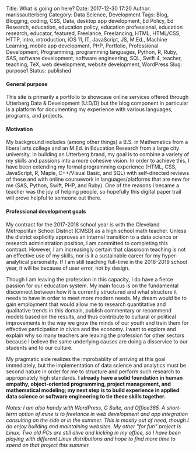 Title: What is going on here?
Date: 2017-12-30 17:20
Author: marissautterberg
Category: Data Science, Development
Tags: Blog, Blogging, coding, CSS, Data, desktop app development, Ed Policy, Ed Research, education, education policy, education professional, education research, educator, featured, Freelance, Freelancing, HTML, HTML/CSS, HTTP, intro, introduction, iOS 11, IT, JavaScript, JS, M.Ed., Machine Learning, mobile app development, PHP, Portfolio, Professional Development, Programming, programming languages, Python, R, Ruby, SAS, software development, software engineering, SQL, Swift 4, teacher, teaching, TeX, web development, website development, WordPress
Slug: purpose1
Status: published

#### General purpose

This site is primarily a portfolio to showcase online services offered
through Utterberg Data & Development (U:D/D) but the blog component in
particular is a platform for documenting my experience with various
languages, programs, and projects.

#### Motivation

My background includes (among other things) a B.S. in Mathematics from a
liberal arts college and an M.Ed. in Education Research from a large
city university. In building an Utterberg brand, my goal is to combine a
variety of my skills and passions into a more cohesive vision. In order
to achieve this, I have been extending my formal programming experience
(HTML, CSS, JavaScript, R, Maple, C++/Visual Basic, and SQL) with
self-directed reviews of these and with online coursework in
languages/platforms that are new for me (SAS, Python, Swift, PHP, and
Ruby). One of the reasons I became a teacher was the joy of helping
people, so hopefully this digital paper trail will prove helpful to
someone out there.

#### Professional development goals

My contract for the 2017-2018 school year is with the Cleveland
Metropolitan School District (CMSD) as a high school math teacher.
Unless the district explicitly approves an internal transition to a data
science or research administration position, I am committed to
completing this contract. However, I am increasingly certain that
classroom teaching is not an effective use of my skills, nor is it a
sustainable career for my hyper-analytical personality. If I am still
teaching full-time in the 2018-2019 school year, it will be because of
user error, not by design.

Though I am leaving the profession in this capacity, I do have a fierce
passion for our education system. My main focus is on the fundamental
disconnect between how it is currently structured and what structure it
needs to have in order to meet more modern needs. My dream would be to
gain employment that would allow me to research quantitative and
qualitative trends in this domain, publish commentary or recommend
models based on the results, and thus contribute to cultural or
political improvements in the way we grow the minds of our youth and
train them for effective participation in civics and the economy. I want
to explore and explain why so many teachers are leaving the profession
for other sectors because I believe the same underlying causes are doing
a disservice to our students and to our culture.

My pragmatic side realizes the improbablity of arriving at this goal
immediately, but the implementation of data science and analytics must
be second nature in order for me to structure and perform such research
to appropriately high standards. **I already have a solid foundation in
human empathy, object-oriented programming, project management, and
mathematical modeling; my next step is to build experience in applied
data science or software engineering to tie these skills together.**

*Notes: I am also handy with WordPress, G Suite, and Office365. A
short-term option of mine is to freelance in web development and app
integration consulting on the side or in the summer. This is mostly out
of need, though I do enjoy building and maintaining websites. My other
"for fun" project is Linux. Two old PCs are still alive and kicking in
my office, so I have been playing with different Linux distributions and
hope to find more time to spend on that project this summer.*
